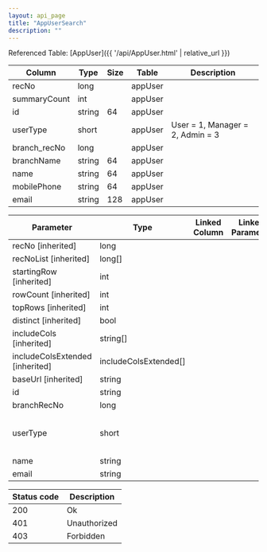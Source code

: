 ```yaml
---
layout: api_page
title: "AppUserSearch"
description: ""
---
```




Referenced Table: [AppUser]({{ '/api/AppUser.html' | relative_url }})

| Column | Type | Size | Table | Description |
| ------ | ---- | ---- | ----- | ----------- |
| recNo | long |  | appUser | 
| summaryCount | int |  | appUser | 
| id | string | 64 | appUser | 
| userType | short |  | appUser | User = 1, Manager = 2, Admin = 3
| branch_recNo | long |  | appUser | 
| branchName | string | 64 | appUser | 
| name | string | 64 | appUser | 
| mobilePhone | string | 64 | appUser | 
| email | string | 128 | appUser | 

| Parameter | Type | Linked Column | Linked Parameter | Description |
| --------- | ---- | ------------- | ---------------- | ----------- |
| recNo [inherited] | long |  |  | 
| recNoList [inherited] | long[] |  |  | 
| startingRow [inherited] | int |  |  | 
| rowCount [inherited] | int |  |  | 
| topRows [inherited] | int |  |  | 
| distinct [inherited] | bool |  |  | 
| includeCols [inherited] | string[] |  |  | 
| includeColsExtended [inherited] | includeColsExtended[] |  |  | 
| baseUrl [inherited] | string |  |  | 
| id | string |  |  | 
| branchRecNo | long |  |  | 
| userType | short |  |  | User = 1, Manager = 2, Admin = 3
| name | string |  |  | 
| email | string |  |  | 

| Status code | Description |
| ----------- | ----------- |
| 200 | Ok |
| 401 | Unauthorized |
| 403 | Forbidden |


